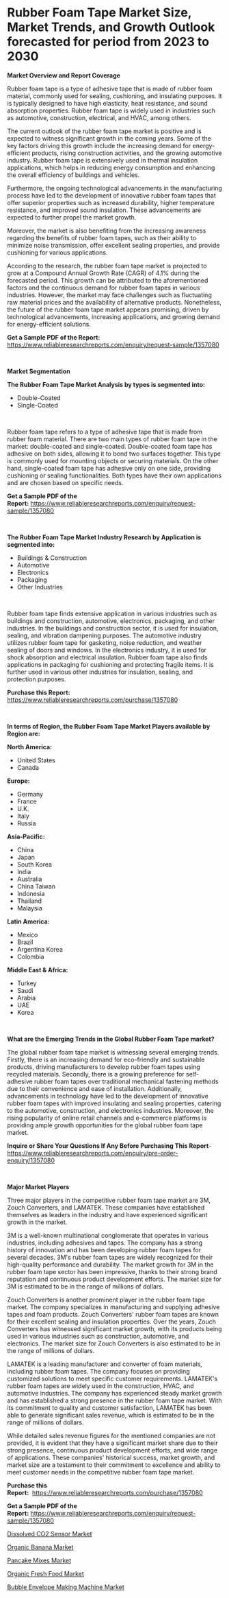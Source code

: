 <p><h1>Rubber Foam Tape Market Size, Market Trends, and Growth Outlook forecasted for period from 2023 to 2030</h1></p><p><strong>Market Overview and Report Coverage</strong></p>
<p><p>Rubber foam tape is a type of adhesive tape that is made of rubber foam material, commonly used for sealing, cushioning, and insulating purposes. It is typically designed to have high elasticity, heat resistance, and sound absorption properties. Rubber foam tape is widely used in industries such as automotive, construction, electrical, and HVAC, among others.</p><p>The current outlook of the rubber foam tape market is positive and is expected to witness significant growth in the coming years. Some of the key factors driving this growth include the increasing demand for energy-efficient products, rising construction activities, and the growing automotive industry. Rubber foam tape is extensively used in thermal insulation applications, which helps in reducing energy consumption and enhancing the overall efficiency of buildings and vehicles.</p><p>Furthermore, the ongoing technological advancements in the manufacturing process have led to the development of innovative rubber foam tapes that offer superior properties such as increased durability, higher temperature resistance, and improved sound insulation. These advancements are expected to further propel the market growth.</p><p>Moreover, the market is also benefiting from the increasing awareness regarding the benefits of rubber foam tapes, such as their ability to minimize noise transmission, offer excellent sealing properties, and provide cushioning for various applications.</p><p>According to the research, the rubber foam tape market is projected to grow at a Compound Annual Growth Rate (CAGR) of 4.1% during the forecasted period. This growth can be attributed to the aforementioned factors and the continuous demand for rubber foam tapes in various industries. However, the market may face challenges such as fluctuating raw material prices and the availability of alternative products. Nonetheless, the future of the rubber foam tape market appears promising, driven by technological advancements, increasing applications, and growing demand for energy-efficient solutions.</p></p>
<p><strong>Get a Sample PDF of the Report:</strong> <a href="https://www.reliableresearchreports.com/enquiry/request-sample/1357080">https://www.reliableresearchreports.com/enquiry/request-sample/1357080</a></p>
<p>&nbsp;</p>
<p><strong>Market Segmentation</strong></p>
<p><strong>The Rubber Foam Tape Market Analysis by types is segmented into:</strong></p>
<p><ul><li>Double-Coated</li><li>Single-Coated</li></ul></p>
<p>&nbsp;</p>
<p><p>Rubber foam tape refers to a type of adhesive tape that is made from rubber foam material. There are two main types of rubber foam tape in the market: double-coated and single-coated. Double-coated foam tape has adhesive on both sides, allowing it to bond two surfaces together. This type is commonly used for mounting objects or securing materials. On the other hand, single-coated foam tape has adhesive only on one side, providing cushioning or sealing functionalities. Both types have their own applications and are chosen based on specific needs.</p></p>
<p><strong>Get a Sample PDF of the Report:</strong>&nbsp;<a href="https://www.reliableresearchreports.com/enquiry/request-sample/1357080">https://www.reliableresearchreports.com/enquiry/request-sample/1357080</a></p>
<p>&nbsp;</p>
<p><strong>The Rubber Foam Tape Market Industry Research by Application is segmented into:</strong></p>
<p><ul><li>Buildings & Construction</li><li>Automotive</li><li>Electronics</li><li>Packaging</li><li>Other Industries</li></ul></p>
<p>&nbsp;</p>
<p><p>Rubber foam tape finds extensive application in various industries such as buildings and construction, automotive, electronics, packaging, and other industries. In the buildings and construction sector, it is used for insulation, sealing, and vibration dampening purposes. The automotive industry utilizes rubber foam tape for gasketing, noise reduction, and weather sealing of doors and windows. In the electronics industry, it is used for shock absorption and electrical insulation. Rubber foam tape also finds applications in packaging for cushioning and protecting fragile items. It is further used in various other industries for insulation, sealing, and protection purposes.</p></p>
<p><strong>Purchase this Report:</strong>&nbsp; <a href="https://www.reliableresearchreports.com/purchase/1357080">https://www.reliableresearchreports.com/purchase/1357080</a></p>
<p>&nbsp;</p>
<p><strong>In terms of Region, the Rubber Foam Tape Market Players available by Region are:</strong></p>
<p>
    <p> <strong> North America: </strong>
        <ul>
            <li>United States</li>
            <li>Canada</li>
        </ul>
        </p> 
    <p> <strong> Europe: </strong>
        <ul>
            <li>Germany</li>
            <li>France</li>
            <li>U.K.</li>
            <li>Italy</li>
            <li>Russia</li>
        </ul>
        </p> 
    <p> <strong> Asia-Pacific: </strong>
        <ul>
            <li>China</li>
            <li>Japan</li>
            <li>South Korea</li>
            <li>India</li>
            <li>Australia</li>
            <li>China Taiwan</li>
            <li>Indonesia</li>
            <li>Thailand</li>
            <li>Malaysia</li>
        </ul>
        </p> 
    <p> <strong> Latin America: </strong>
        <ul>
            <li>Mexico</li>
            <li>Brazil</li>
            <li>Argentina Korea</li>
            <li>Colombia</li>
        </ul>
        </p> 
    <p> <strong> Middle East & Africa: </strong>
        <ul>
            <li>Turkey</li>
            <li>Saudi</li>
            <li>Arabia</li>
            <li>UAE</li>
            <li>Korea</li>
        </ul>
    </p>
    </p>
<p>&nbsp;</p>
<p><strong>What are the Emerging Trends in the Global Rubber Foam Tape market?</strong></p>
<p><p>The global rubber foam tape market is witnessing several emerging trends. Firstly, there is an increasing demand for eco-friendly and sustainable products, driving manufacturers to develop rubber foam tapes using recycled materials. Secondly, there is a growing preference for self-adhesive rubber foam tapes over traditional mechanical fastening methods due to their convenience and ease of installation. Additionally, advancements in technology have led to the development of innovative rubber foam tapes with improved insulating and sealing properties, catering to the automotive, construction, and electronics industries. Moreover, the rising popularity of online retail channels and e-commerce platforms is providing ample growth opportunities for the global rubber foam tape market.</p></p>
<p><strong>Inquire or Share Your Questions If Any Before Purchasing This Report</strong>- <a href="https://www.reliableresearchreports.com/enquiry/pre-order-enquiry/1357080">https://www.reliableresearchreports.com/enquiry/pre-order-enquiry/1357080</a></p>
<p>&nbsp;</p>
<p><strong>Major Market Players</strong></p>
<p><p>Three major players in the competitive rubber foam tape market are 3M, Zouch Converters, and LAMATEK. These companies have established themselves as leaders in the industry and have experienced significant growth in the market.</p><p>3M is a well-known multinational conglomerate that operates in various industries, including adhesives and tapes. The company has a strong history of innovation and has been developing rubber foam tapes for several decades. 3M's rubber foam tapes are widely recognized for their high-quality performance and durability. The market growth for 3M in the rubber foam tape sector has been impressive, thanks to their strong brand reputation and continuous product development efforts. The market size for 3M is estimated to be in the range of millions of dollars.</p><p>Zouch Converters is another prominent player in the rubber foam tape market. The company specializes in manufacturing and supplying adhesive tapes and foam products. Zouch Converters' rubber foam tapes are known for their excellent sealing and insulation properties. Over the years, Zouch Converters has witnessed significant market growth, with its products being used in various industries such as construction, automotive, and electronics. The market size for Zouch Converters is also estimated to be in the range of millions of dollars.</p><p>LAMATEK is a leading manufacturer and converter of foam materials, including rubber foam tapes. The company focuses on providing customized solutions to meet specific customer requirements. LAMATEK's rubber foam tapes are widely used in the construction, HVAC, and automotive industries. The company has experienced steady market growth and has established a strong presence in the rubber foam tape market. With its commitment to quality and customer satisfaction, LAMATEK has been able to generate significant sales revenue, which is estimated to be in the range of millions of dollars.</p><p>While detailed sales revenue figures for the mentioned companies are not provided, it is evident that they have a significant market share due to their strong presence, continuous product development efforts, and wide range of applications. These companies' historical success, market growth, and market size are a testament to their commitment to excellence and ability to meet customer needs in the competitive rubber foam tape market.</p></p>
<p><strong>Purchase this Report:</strong>&nbsp;&nbsp;<a href="https://www.reliableresearchreports.com/purchase/1357080">https://www.reliableresearchreports.com/purchase/1357080</a></p>
<p></p>
<p><strong>Get a Sample PDF of the Report:</strong>&nbsp;<a href="https://www.reliableresearchreports.com/enquiry/request-sample/1357080">https://www.reliableresearchreports.com/enquiry/request-sample/1357080</a></p>
<p><p><a href="https://medium.com/@sanjoy753352/dissolved-co2-sensor-market-exploring-market-share-market-trends-and-future-growth-05835979f92e">Dissolved CO2 Sensor Market</a></p><p><a href="https://medium.com/@kcekkboop72786/analyzing-organic-banana-market-global-industry-perspective-and-forecast-2023-to-2030-88d522a5ca3d">Organic Banana Market</a></p><p><a href="https://medium.com/@adealoshi97/pancake-mixes-market-the-key-to-successful-business-strategy-forecast-till-2030-0d96ddd74913">Pancake Mixes Market</a></p><p><a href="https://medium.com/@albanamusaj1924/organic-fresh-food-market-furnishes-information-on-market-share-market-trends-and-market-growth-e6544df5a8f2">Organic Fresh Food Market</a></p><p><a href="https://medium.com/@rosejohnson762014/bubble-envelope-making-machine-market-focuses-on-market-share-size-and-projected-forecast-till-22ccdd1d0c8a">Bubble Envelope Making Machine Market</a></p></p>